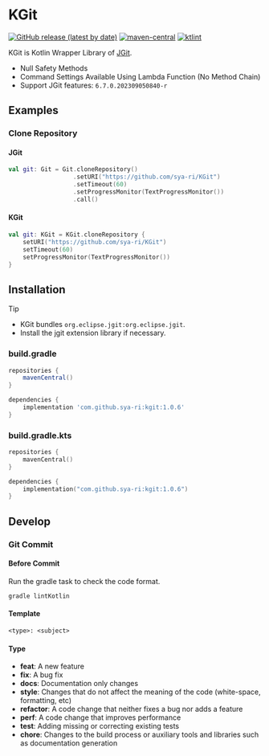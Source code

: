 # KGit
[![GitHub release (latest by date)](https://img.shields.io/github/v/release/sya-ri/KGit)](https://github.com/sya-ri/KGit/releases/latest)
[![maven-central](https://img.shields.io/maven-central/v/com.github.sya-ri/kgit)](https://search.maven.org/artifact/com.github.sya-ri/kgit)
[![ktlint](https://img.shields.io/badge/code%20style-%E2%9D%A4-FF4081.svg)](https://ktlint.github.io/)

KGit is Kotlin Wrapper Library of [JGit](https://eclipse.org/jgit).
- Null Safety Methods
- Command Settings Available Using Lambda Function (No Method Chain)
- Support JGit features: `6.7.0.202309050840-r`

## Examples

### Clone Repository

#### JGit
```kotlin
val git: Git = Git.cloneRepository()
                  .setURI("https://github.com/sya-ri/KGit")
                  .setTimeout(60)
                  .setProgressMonitor(TextProgressMonitor())
                  .call()
```

#### KGit
```kotlin
val git: KGit = KGit.cloneRepository {
    setURI("https://github.com/sya-ri/KGit")
    setTimeout(60)
    setProgressMonitor(TextProgressMonitor())
}
```

## Installation

> [!TIP]
>
> - KGit bundles `org.eclipse.jgit:org.eclipse.jgit`.
> - Install the jgit extension library if necessary.

### build.gradle

```groovy
repositories {
    mavenCentral()
}

dependencies {
    implementation 'com.github.sya-ri:kgit:1.0.6'
}
```

### build.gradle.kts

```kotlin
repositories {
    mavenCentral()
}

dependencies {
    implementation("com.github.sya-ri:kgit:1.0.6")
}
```

## Develop

### Git Commit

#### Before Commit
Run the gradle task to check the code format.

```
gradle lintKotlin
```

#### Template

```
<type>: <subject>
```

#### Type

- **feat**: A new feature
- **fix**: A bug fix
- **docs**: Documentation only changes
- **style**: Changes that do not affect the meaning of the code (white-space, formatting, etc)
- **refactor**: A code change that neither fixes a bug nor adds a feature
- **perf**: A code change that improves performance
- **test**: Adding missing or correcting existing tests
- **chore**: Changes to the build process or auxiliary tools and libraries such as documentation generation
